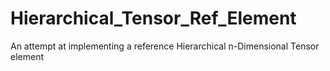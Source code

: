 # Hierarchical_Tensor_Ref_Element
An attempt at implementing a reference Hierarchical n-Dimensional Tensor element
